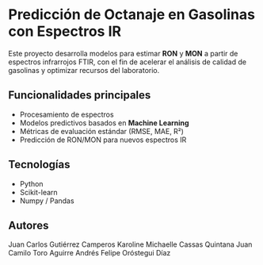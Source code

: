 # Predicción de Octanaje en Gasolinas con Espectros IR

Este proyecto desarrolla modelos para estimar **RON** y **MON** a partir de espectros infrarrojos FTIR, con el fin de acelerar el análisis de calidad de gasolinas y optimizar recursos del laboratorio.

## Funcionalidades principales
- Procesamiento de espectros
- Modelos predictivos basados en **Machine Learning**
- Métricas de evaluación estándar (RMSE, MAE, R²)
- Predicción de RON/MON para nuevos espectros IR

## Tecnologías
- Python
- Scikit-learn
- Numpy / Pandas

## Autores
Juan Carlos Gutiérrez Camperos
Karoline Michaelle Cassas Quintana
Juan Camilo Toro Aguirre
Andrés Felipe Oróstegui Díaz 
